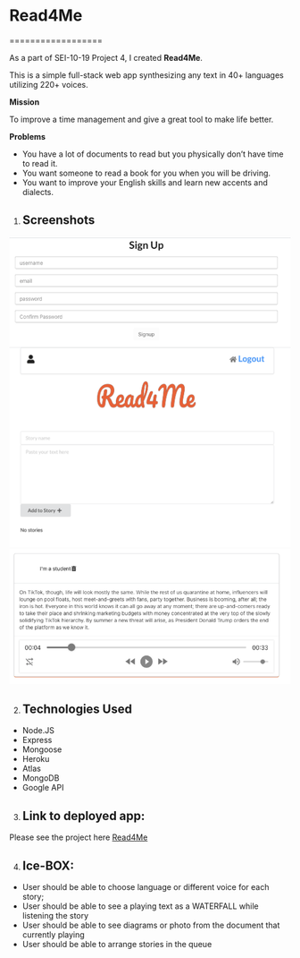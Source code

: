 # Read4Me
==================

As a part of SEI-10-19 Project 4, I created **Read4Me**.

This is a simple full-stack web app synthesizing any text in 40+ languages utilizing 220+ voices. 

**Mission**

To improve a time management and give a great tool to make life better.

**Problems**


* You have a lot of documents to read but you physically don’t have time to read it.
* You want someone to read a book for you when you will be driving.
* You want to improve your English skills and learn new accents and dialects.  


1. ## Screenshots

!["PrintScreen"](src/utils/img/prntscrn3.png)
!["PrintScreen"](src/utils/img/prntscrn.png)
!["PrintScreen"](src/utils/img/prntscrn2.png)


2. ## Technologies Used
* Node.JS
* Express
* Mongoose
* Heroku
* Atlas
* MongoDB
* Google API

3. ## Link to deployed app:
Please see the project here [Read4Me](https://read4me.herokuapp.com)


4. ## Ice-BOX: 

* User should be able to choose language or different voice for each story;
* User should be able to see a playing text as a WATERFALL while listening the story
* User should be able to see diagrams or photo from the document that currently playing 
* User should be able to arrange stories in the queue
